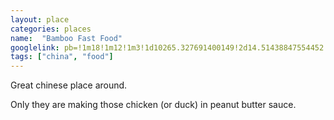 ```yaml
---
layout: place
categories: places
name:  "Bamboo Fast Food"
googlelink: pb=!1m18!1m12!1m3!1d10265.327691400149!2d14.51438847554452!3d49.96763355968159!2m3!1f0!2f0!3f0!3m2!1i1024!2i768!4f13.1!3m3!1m2!1s0x0%3A0x75f847d43985dfd1!2sBamboo+Fast+Food!5e0!3m2!1sru!2scz!4v1556565239506!5m2!1sru!2scz
tags: ["china", "food"]
---
```


Great chinese place around. 

Only they are making those chicken (or duck) in peanut butter sauce.